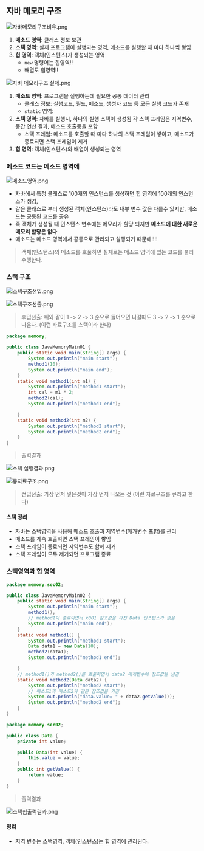 ## 자바 메모리 구조


![자바메모리구조비유.png](..%2Fimage%2F%EC%9E%90%EB%B0%94%EB%A9%94%EB%AA%A8%EB%A6%AC%EA%B5%AC%EC%A1%B0%EB%B9%84%EC%9C%A0.png)



1. **메소드 영역**: 클래스 정보 보관
2. **스택 영역**: 실제 프로그램이 실행되는 영역, 메소드를 실행할 때 마다 하나씩 쌓임
3. **힙 영역**: 객체(인스턴스)가 생성되는 영역
    - `new` 명령어는 힙영역!!
    - 배열도 힙영역!!


![자바 메모리구조 실제.png](..%2Fimage%2F%EC%9E%90%EB%B0%94%20%EB%A9%94%EB%AA%A8%EB%A6%AC%EA%B5%AC%EC%A1%B0%20%EC%8B%A4%EC%A0%9C.png)



1. **매소드 영역**: 프로그램을 실행하는데 필요한 공통 데이터 관리
   - 클래스 정보: 실행코드, 필드, 메소드, 생성자 코드 등 모든 실행 코드가 존재
   - `static` 영역: 
2. **스택 영역**: 자바를 실행시, 하나의 실행 스택이 생성됨 각 스텍 프레임은 지역변수, 중간 연산 결과, 메소드 호출등을 포함
    - 스택 프레임: 메소드를 호출할 때 마다 하나의 스택 프레임이 쌓이고, 메소드가 종료되면 스택 프레임이 제거
3. **힙 영역**: 객체(인스턴스)와 배열이 생성되는 영역


### 메소드 코드는 메소드 영역에

![메소드영역.png](..%2Fimage%2F%EB%A9%94%EC%86%8C%EB%93%9C%EC%98%81%EC%97%AD.png)


- 자바에서 특정 클래스로 100개의 인스턴스를 생성하면 힙 영역에 100개의 인스턴스가 생김,
- 같은 클래스로 부터 생성된 객체(인스턴스)라도 내부 변수 값은 다를수 있지만, 메소드는 공통된 코드를 공유
- 즉 객체가 생성될 때 인스턴스 변수에는 메모리가 할당 되지만 **메소드에 대한 새로운 메모리 할당은 없다**
- 메소드는 메소드 영역에서 공통으로 관리되고 실행되기 때문에!!!!
> 객체(인스턴스)의 메소드를 호풀하면 실제로는 메소드 영역에 있는 코드를 불러 수행한다.

### 스택 구조


![스택구조선입.png](..%2Fimage%2F%EC%8A%A4%ED%83%9D%EA%B5%AC%EC%A1%B0%EC%84%A0%EC%9E%85.png)





![스택구조선출.png](..%2Fimage%2F%EC%8A%A4%ED%83%9D%EA%B5%AC%EC%A1%B0%EC%84%A0%EC%B6%9C.png)



> 후입선출: 위와 같이 1 -> 2 -> 3 순으로 들어오면 나갈때도 3 -> 2 -> 1 순으로 나온다. (이런 자료구조를 스택이라 한다)

```java
package memory;

public class JavaMemoryMain01 {
    public static void main(String[] args) {
        System.out.println("main start");
        method1(10);
        System.out.println("main end");
    }
    static void method1(int m1) {
        System.out.println("method1 start");
        int cal = m1 * 2;
        method2(cal);
        System.out.println("method1 end");

    }
    static void method2(int m2) {
        System.out.println("method2 start");
        System.out.println("method2 end");
    }
}
```
> 출력결과

![스택 실행결과.png](..%2Fimage%2F%EC%8A%A4%ED%83%9D%20%EC%8B%A4%ED%96%89%EA%B2%B0%EA%B3%BC.png)



![큐자료구조.png](..%2Fimage%2F%ED%81%90%EC%9E%90%EB%A3%8C%EA%B5%AC%EC%A1%B0.png)



> 선입선출: 가장 먼저 넣은것이 가장 먼저 나오는 것 (이런 자료구조를 큐라고 한다)

#### 스택 정리
- 자바는 스택영역을 사용해 메소드 호출과 지역변수(매개변수 포함)를 관리
- 메소드를 계속 호출하면 스택 프레임이 쌓임
- 스택 프레임이 종료되면 지역변수도 함께 제거
- 스택 프레임이 모두 제거되면 프로그램 종료


### 스택영역과 힙 영역
```java
package memory.sec02;

public class JavaMemoryMain02 {
    public static void main(String[] args) {
        System.out.println("main start");
        method1();
        // method1이 종료되면서 x001 참조값을 가진 Data 인스턴스가 없음
        System.out.println("main end");
    }
    static void method1() {
        System.out.println("method1 start");
        Data data1 = new Data(10);
        method2(data1);
        System.out.println("method1 end");

    }
    // method1()가 method2()를 호출하면서 data2 매개변수에 참조값을 넘김
    static void method2(Data data2) {
        System.out.println("method2 start");
        // 메소드1과 메소드2가 같은 참조값을 가짐
        System.out.println("data.value= " + data2.getValue());
        System.out.println("method2 end");
    }
}
```
```java
package memory.sec02;

public class Data {
    private int value;

    public Data(int value) {
        this.value = value;
    }
    public int getValue() {
        return value;
    }
}
```
> 출력결과


![스택힙출력결과.png](..%2Fimage%2F%EC%8A%A4%ED%83%9D%ED%9E%99%EC%B6%9C%EB%A0%A5%EA%B2%B0%EA%B3%BC.png)


#### 정리
- 지역 변수는 스택영역, 객체(인스턴스)는 힙 영역에 관리된다.

